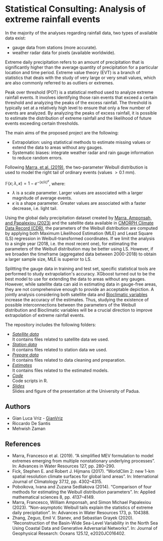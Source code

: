 # Statistical Consulting: Analysis of extreme rainfall events

In the majority of the analyses regarding rainfall data, two types of available data exist:
* gauge data from stations (more accurate).
* weather radar data for pixels (available worldwide).  

Extreme daily precipitation refers to an amount of precipitation that is significantly higher than the average quantity of precipitation for a particular location and time period.
Extreme value theory (EVT) is a branch of statistics that deals with the study of very large or very small values, which are also commonly referred to as outliers or extremes.

Peak over threshold (POT) is a statistical method used to analyze extreme rainfall events. It involves identifying those rain events that exceed a certain threshold and analyzing the peaks of the excess rainfall. The threshold is typically set at a relatively high level to ensure that only a few number of events are analyzed. By analyzing the peaks of excess rainfall, it is possible to estimate the distribution of extreme rainfall and the likelihood of future events exceeding certain thresholds.

The main aims of the proposed project are the following:
* Extrapolation: using statistical methods to estimate missing values or extend the data to areas without any gauges.
* Systematic biases: integrate weather radar and rain gauge information to reduce random errors.

Following [Marra, et al. (2019)](https://www.sciencedirect.com/science/article/abs/pii/S0309170818309011), the two-parameter Weibull distribution is used to model the right tail of ordinary events (values $> 0.1$ mm).
    
$\mathbb{F}(x;\lambda,\kappa)=1-e^{-{(x/\lambda)}^\kappa}$,
where:
* $\lambda$ is a scale parameter. Larger values are associated with a larger magnitude of average events.
* $\kappa$ is a shape parameter. Greater values are associated with a faster decrease, i.e. light tail.

Using the global daily precipitation dataset created by
[Marra, Amponsah, and
Papalexiou (2023)](https://www.sciencedirect.com/science/article/abs/pii/S0309170823000234) and the satellite data available in [CMORPH Climate Data Record (CDR)](https://www.ncei.noaa.gov/products/climate-data-records/precipitation-cmorph), the parameters of the Weibull distribution are computed by applying both Maximum Likelihood Estimation (MLE) and Least Square (LS) regression in Weibull-transformed coordinates. If we limit the analysis to a single year (2018, i.e. the most recent one), for estimating the parameters of the Weibull distribution may be better using LS. However, if we broaden the timeframe (aggregated data between 2000-2018) to obtain a larger sample size, MLE is superior to LS.

Splitting the gauge data in training and test set, specific statistical tools are performed to study extrapolation's accuracy. XGboost turned out to be the best model to use for extending the data to areas without any gauges. However, while satellite data can aid in estimating data in gauge-free areas, they are not comprehensive enough to provide an acceptable depiction. A jointly analysis considering both satellite data and [Bioclimatic variables](https://worldclim.org/) increase the accuracy of the estimates. Thus, studying the existence of possible interconnections between the parameters of the Weibull distribution and Bioclimatic variables will be a crucial direction to improve extrapolation of extreme rainfall events.

The repository includes the following folders:
* *[Satellite data](https://github.com/GianVriz/Statistical-Consulting-Analysis-of-extreme-rainfall-events/Satellite-data)* \
  It contains files related to satellite data we used.
* *[Station data](https://github.com/GianVriz/Statistical-Consulting-Analysis-of-extreme-rainfall-events/Station-data)* \
  It contains files related to station data we used.
* *[Prepare data](https://github.com/GianVriz/Statistical-Consulting-Analysis-of-extreme-rainfall-events/blob/main/Prepare%20data.ipynb)* \
  It contains files related to data cleaning and preparation.
* *[Estimates](https://github.com/GianVriz/Statistical-Consulting-Analysis-of-extreme-rainfall-events/Estimates)* \
  It contains files related to the estimated models.
* *[Code](https://github.com/GianVriz/Statistical-Consulting-Analysis-of-extreme-rainfall-events/Code)* \
  Code scripts in R.
* *[Slides](https://github.com/GianVriz/Statistical-Consulting-Analysis-of-extreme-rainfall-events/Slides)* \
  Slides and figure of the presentation at the University of Padua.

## Authors
* Gian Luca Vriz - [GianVriz](https://github.com/GianVriz)
* Riccardo De Santis
* Mehwish Zaman

## References
* Marra, Francesco et al. (2019). “A simplified MEV formulation to model extremes emerging from multiple nonstationary underlying processes”. In: Advances in Water Resources 127, pp. 280–290.
* Fick, Stephen E. and Robert J. Hijmans (2017). “WorldClim 2: new 1-km spatial resolution climate surfaces for global land areas”. In: International Journal of Climatology 37.12, pp. 4302–4315.
* Poboikova, Ivana and Zuzana Sedliakova (2014). “Comparison of four methods for estimating the Weibull distribution parameters”. In: Applied mathematical sciences 8, pp. 4137–4149.
* Marra, Francesco, William Amponsah, and Simon Michael Papalexiou (2023). “Non-asymptotic Weibull tails explain the statistics of extreme daily precipitation”. In: Advances in Water Resources 173, p. 104388.
* Zhang, Zeguo, Emil V. Stanev, and Sebastian Grayek (2020). “Reconstruction of the Basin-Wide Sea-Level Variability in the North Sea Using Coastal Data and Generative Adversarial Networks”. In: Journal of Geophysical Research: Oceans 125.12, e2020JC016402.
